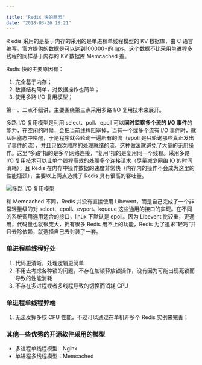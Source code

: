 ```yaml
---

title: "Redis 快的原因"
date: "2018-03-26 18:21"
---
```

R
edis 采用的是基于内存的采用的是单进程单线程模型的 KV 数据库，由 C 语言编写。官方提供的数据是可以达到100000+的 qps。这个数据不比采用单进程多线程的同样基于内存的 KV 数据库 Memcached 差。

Redis 快的主要原因有：

1. 完全基于内存；
2. 数据结构简单，对数据操作也简单；
3. 使用多路 I/O 复用模型；

第一、二点不细讲，主要围绕第三点采用多路 I/O 复用技术来展开。

多路 I/O 复用模型是利用 select、poll、epoll 可以**同时监察多个流的 I/O 事件**的能力，在空闲的时候，会把当前线程阻塞掉，当有一个或多个流有 I/O 事件时，就从阻塞态中唤醒，于是程序就会轮询一遍所有的流（epoll 是只轮询那些真正发出了事件的流），并且只依次顺序的处理就绪的流，这种做法就避免了大量的无用操作。这里“多路”指的是多个网络连接，“复用”指的是复用同一个线程。采用多路 I/O 复用技术可以让单个线程高效的处理多个连接请求（尽量减少网络 IO 的时间消耗），且 Redis 在内存中操作数据的速度非常快（内存内的操作不会成为这里的性能瓶颈），主要以上两点造就了 Redis 具有很高的吞吐量。

![](http://www.syyong.com/usr/uploads/2016/07/3587411016.png "多路 I/O 复用模型")

和 Memcached 不同，Redis 并没有直接使用 Libevent，而是自己完成了一个非常轻量级的对 select、epoll、evport、kqueue 这些通用的接口的实现。在不同的系统调用选用适合的接口，linux 下默认是 epoll。因为 Libevent 比较重，更通用，代码量也就很庞大，拥有很多 Redis 用不上的功能，Redis 为了追求“轻巧”并且去除依赖，就选择自己去封装了一套。

### 单进程单线程好处

1. 代码更清晰，处理逻辑更简单
2. 不用去考虑各种锁的问题，不存在加锁释放锁操作，没有因为可能出现死锁而导致的性能消耗
3. 不存在多进程或者多线程导致的切换而消耗 CPU

### 单进程单线程弊端

1. 无法发挥多核 CPU 性能，不过可以通过在单机开多个 Redis 实例来完善；

### 其他一些优秀的开源软件采用的模型

* 多进程单线程模型：Nginx
* 单进程多线程模型：Memcached
